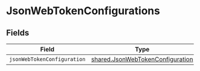 # JsonWebTokenConfigurations


## Fields

| Field                                                                                | Type                                                                                 | Required                                                                             | Description                                                                          |
| ------------------------------------------------------------------------------------ | ------------------------------------------------------------------------------------ | ------------------------------------------------------------------------------------ | ------------------------------------------------------------------------------------ |
| `jsonWebTokenConfiguration`                                                          | [shared.JsonWebTokenConfiguration](../../models/shared/jsonwebtokenconfiguration.md) | :heavy_minus_sign:                                                                   | N/A                                                                                  |